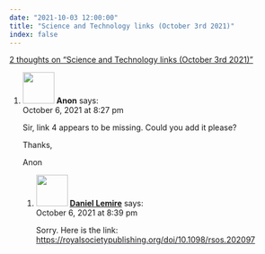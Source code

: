 ```yaml
---
date: "2021-10-03 12:00:00"
title: "Science and Technology links (October 3rd 2021)"
index: false
---
```


[2 thoughts on &ldquo;Science and Technology links (October 3rd 2021)&rdquo;](/lemire/blog/2021/10-03-science-and-technology-links-october-3rd-2021)

<ol class="comment-list">
<li id="comment-601004" class="comment even thread-even depth-1 parent">
<div class="comment-author vcard">
<img alt src="https://secure.gravatar.com/avatar/118cc26a4c8788d0bedf83cb71bdb848?s=56&#038;d=mm&#038;r=g" srcset="https://secure.gravatar.com/avatar/118cc26a4c8788d0bedf83cb71bdb848?s=112&#038;d=mm&#038;r=g 2x" class="avatar avatar-56 photo" height="56" width="56" decoding="async" /> <b class="fn">Anon</b> <span class="says">says:</span> </div>
<div class="comment-metadata"><time datetime="2021-10-06T20:27:43+00:00">October 6, 2021 at 8:27 pm</time></a> </div>
<div class="comment-content">
<p>Sir, link 4 appears to be missing. Could you add it please? </p>
<p>Thanks, </p>
<p>Anon</p>
</div>
<ol class="children">
<li id="comment-601006" class="comment byuser comment-author-lemire bypostauthor odd alt depth-2">
<div class="comment-author vcard">
<img alt src="https://secure.gravatar.com/avatar/2ca999bef9535950f5b84281a4dab006?s=56&#038;d=mm&#038;r=g" srcset="https://secure.gravatar.com/avatar/2ca999bef9535950f5b84281a4dab006?s=112&#038;d=mm&#038;r=g 2x" class="avatar avatar-56 photo" height="56" width="56" decoding="async" /> <b class="fn"><a href="https://lemire.me/en/" class="url" rel="ugc">Daniel Lemire</a></b> <span class="says">says:</span> </div>
<div class="comment-metadata"><time datetime="2021-10-06T20:39:24+00:00">October 6, 2021 at 8:39 pm</time></a> </div>
<div class="comment-content">
<p>Sorry. Here is the link: <a href="https://royalsocietypublishing.org/doi/10.1098/rsos.202097" rel="nofollow ugc">https://royalsocietypublishing.org/doi/10.1098/rsos.202097</a></p>
</div>
</li>
</ol>
</li>
</ol>
